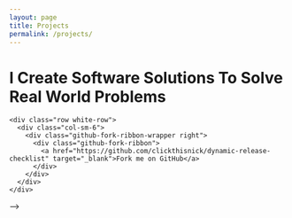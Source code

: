 ```yaml
---
layout: page
title: Projects
permalink: /projects/
---
```


<link rel="stylesheet" type="text/css" href="lib/css/bootswatch.css">
<link rel="stylesheet" type="text/css" href="lib/css/clickthisnick.css">
<link rel="stylesheet" type="text/css" href="lib/css/font-awesome.min.css">
<link rel="stylesheet" type="text/css" href="lib/css/github-ribbon.css">
<link href='https://fonts.googleapis.com/css?family=Arvo' rel='stylesheet' type='text/css'>

<html>
  <body>
    <div class="row">
      <div class="col-lg-12 text-center ">
      <h1 class="title">
        I Create Software Solutions To Solve Real World Problems
      </h1>
      </div>
    </div>

    <div class="row white-row">
      <div class="col-sm-6">
        <div class="github-fork-ribbon-wrapper right">
          <div class="github-fork-ribbon">
            <a href="https://github.com/clickthisnick/dynamic-release-checklist" target="_blank">Fork me on GitHub</a>
          </div>
        </div>
      </div>
    </div>

  </body>
</html>

<!--
      <h4>Dynamic Release Checklist</h4>
      <img src="../images/dynamic-release-checklist.png" class="img-responsive">
      A release checklist that uses questions to filter out tasks needed to be performed so only relevant tasks are shown. Written in AngularJS and tested with Jamine.
      <hr>
    </div>
    </div>

<div class="col-xs-12 row black-row visible-xs-block"></div>

    <div class="col-sm-6">
      <div class="github-fork-ribbon-wrapper right">
        <div class="github-fork-ribbon">
          <a href="https://github.com/clickthisnick/WorkoutTracker" target="_blank">Fork me on GitHub</a>
        </div>
      </div>
      <div class="text-left">
        <h4>Workout Tracker</h4>
      </div>
      <img src="../images/workout-tracker.png" class="img-responsive center-block">
      Currently a work in progress, workout tracker helps a person record their lifting numbers without the use of paper or pencil. Written in AngularJS, mobile responsive and easy to use.
      <hr>
    </div>
  </div>

  <div class="row black-row"></div>

  <div class="row white-row">


    <div class="col-sm-6">
      <div class="github-fork-ribbon-wrapper right">
        <div class="github-fork-ribbon">
          <a href="https://github.com/clickthisnick/CraigLister" target="_blank">Fork me on GitHub</a>
        </div>
      </div>

      <h4>CraigLister</h4>
      <img src="../images/craiglister.png" class="img-responsive">
      Python script using Selenium to navigate the UI and post items on craigslist every 3 days. Uses the Gmail Python library to accept Terms and Conditions, fully automating the posting of CraigList ads.
      <hr>
    </div>

<div class="col-xs-12 row black-row visible-xs-block"></div>

    <div class="col-sm-6">

      <div class="github-fork-ribbon-wrapper right">
        <div class="github-fork-ribbon">
          <a href="https://github.com/clickthisnick/itinerary" target="_blank">Fork me on GitHub</a>
        </div>
      </div>

      <div class="text-left">
        <h4>Intinerary</h4>
      </div>
      <img src="../images/itinerary.png" class="img-responsive center-block" width=60%>
      An intinerary creator. Never be late to an event and never forget something again! Written in KnockoutJS
      <hr>
    </div>

  </div>

  <div class="row black-row"></div>

  <div class="row white-row">
    <div class="col-sm-6">
     <div class="text-left">
      <h4>ISU Admirers</h4>
    </div>
    <img src="../images/isuadmirerers.png" class="img-responsive center-block">
    Twitter account amassing 20k followers. Users can submit tweets anonymously to the twitter account via a website I built. Tweets submitted with the LAMP stack and parsed/posted to the Twitter API with Python.
    <hr>
  </div>

<div class="col-xs-12 row black-row visible-xs-block"></div>

  <div class="col-sm-6">
    <div class="text-left">
      <h4>Snake Password</h4>
    </div>
    <img src="../images/snake.png" class="img-responsive center-block">
    JavaScript password generator. Builds pseudo-random passwords where the next character in the password is next to the previous character.
    <hr>
  </div>

</div>
</body>
</html>

<!-- Projects -->

<script src="lib/js/jquery.js"></script>
<script src="lib/js/bootstrap.min.js"></script>
<script src="lib/js/jquery.matchheight.js" type="text/javascript"></script>
-->
